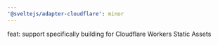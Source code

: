 ```yaml
---
'@sveltejs/adapter-cloudflare': minor
---
```


feat: support specifically building for Cloudflare Workers Static Assets
